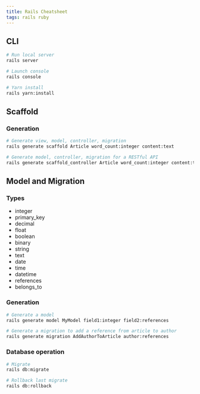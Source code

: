 ```yaml
---
title: Rails Cheatsheet
tags: rails ruby
---
```


## CLI

```bash
# Run local server
rails server

# Launch console
rails console

# Yarn install
rails yarn:install
```

## Scaffold

### Generation

```bash
# Generate view, model, controller, migration
rails generate scaffold Article word_count:integer content:text

# Generate model, controller, migration for a RESTful API
rails generate scaffold_controller Article word_count:integer content:text
```

## Model and Migration

### Types

- integer
- primary_key
- decimal
- float
- boolean
- binary
- string
- text
- date
- time
- datetime
- references
- belongs_to

### Generation

```bash
# Generate a model
rails generate model MyModel field1:integer field2:references

# Generate a migration to add a reference from article to author
rails generate migration AddAuthorToArticle author:references
```

### Database operation

```bash
# Migrate
rails db:migrate

# Rollback last migrate
rails db:rollback
```
